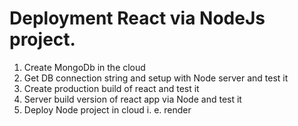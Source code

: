 # Deployment React via NodeJs project.

1. Create MongoDb in the cloud
2. Get DB connection string and setup with Node server and test it
3. Create production build of react and test it
4. Server build version of react app via Node and test it
5. Deploy Node project in cloud i. e. render
